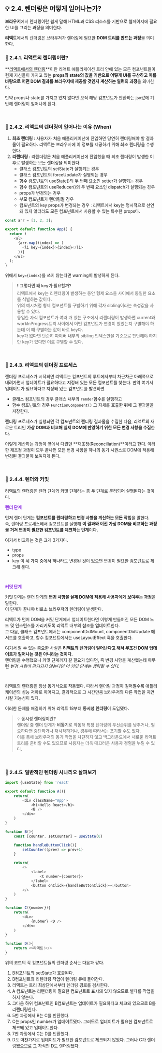 ## 💡 2.4. 렌더링은 어떻게 일어나는가?

**브라우저**에서 렌더링이란 쉽게 말해 HTML과 CSS 리소스를 기반으로 웹페이지에 필요한 UI를 그리는 과정을 의미한다.

**리액트**에서의 렌더링은 브라우저가 렌더링에 필요한 **DOM 트리를 만드는 과정**을 의미한다.

### 📌 2.4.1. 리액트의 렌더링이란?

**<u>리액트에서의 렌더링</u>**이란 리액트 애플리케이션 트리 안에 있는 모든 컴포넌트들이 현재 자신들이 가지고 있는 **props와 state의 값을 기반으로 어떻게 UI를 구상하고 이를 바탕으로 어떤 DOM 결과를 브라우저에 제공할 것인지 계산하는 일련의 과정**을 의미한다.

만약 props나 state를 가지고 있지 않다면 오직 해당 컴포넌트가 반환하는 jsx값에 기반해 렌더링이 일어나게 된다.

<br>

### 📌 2.4.2. 리액트의 렌더링이 일어나는 이유 (When)

1. **최초 렌더링** : 사용자가 처음 애플리케이션에 진입하면 당연히 렌더링해야 할 결과물이 필요하다. 리액트는 브라우저에 이 정보를 제공하기 위해 최초 렌더링을 수행한다.
2. **리렌더링** : 리렌더링은 처음 애플리케이션에 진입했을 때 최초 렌더링이 발생한 이후로 발생하는 모든 렌더링을 의미한다.
   - 클래스 컴포넌트의 setState가 실행되는 경우
   - 클래스 컴포넌트의 forceUpdate가 실행되는 경우
   - 함수 컴포넌트의 useState()의 두 번째 요소인 setter가 실행되는 경우
   - 함수 컴포넌트의 useReducer()의 두 번째 요소인 dispatch가 실행되는 경우
   - props가 변경되는 경우
   - 부모 컴포넌트가 렌더링될 경우
   - 컴포넌트의 key props가 변경되는 경우 : 리액트에서 key는 명시적으로 선언돼 있지 않더라도 모든 컴포넌트에서 사용할 수 있는 특수한 props다.

```javascript
const arr = [1, 2, 3];

export default function App() {
  return (
    <ul>
      {arr.map((index) => (
        <li key={index}>{index}</li>
      ))}
    </ul>
  );
}
```

위에서 `key={index}`를 쓰지 않는다면 warning이 발생하게 된다.<br>

> ❗️ **그렇다면 왜 key가 필요할까?** <br>
> 리액트에서 key는 리렌더링이 발생하는 동안 형제 요소들 사이에서 동일한 요소를 식별하는 값이다. <br>
> 위의 예시처럼 형제 컴포넌트를 구별하기 위해 각자 sibling이라는 속성값을 사용할 수 있다.<br>
> 동일한 자식 컴포넌트가 여러 개 있는 구조에서 리렌더링이 발생하면 current와 workInProgress트리 사이에서 어떤 컴포넌트가 변경이 있었는지 구별해야 하는데 이 때 구별하는 값이 바로 key다.<br>
> key가 없다면 단순히 파이버 내부의 sibling 인덱스만을 기준으로 판단해야 하지만 key가 있다면 이로 구별할 수 있다.

<br>

### 📌 2.4.3. 리액트의 렌더링 프로세스

렌더링 프로세스가 시작되면 리액트는 컴포넌트의 루트에서부터 차근차근 아래쪽으로 내려가면서 업데이트가 필요하다고 지정돼 있는 모든 컴포넌트를 찾는다. 만약 여기서 업데이트가 필요하다고 지정돼 있는 컴포넌트를 발견하면<br>

- 클래스 컴포넌트의 경우 클래스 내부의 `render`함수를 실행하고
- 함수 컴포넌트의 경우 `FunctionComponent()` 그 자체를 호출한 뒤에 그 결과물을 저장한다.

렌더링 프로세스가 실행되면 각 컴포넌트의 렌더링 결과물을 수집한 다음, 리액트의 새로운 트리인 **가상 DOM과 비교해 실제 DOM에 반영하기 위한 모든 변경 사항을 수집**한다.

이렇게 계산하는 과정이 앞에서 다뤘던 **재조정(Reconciliation)**이라고 한다. 이러한 재조정 과정이 모두 끝나면 모든 변경 사항을 하나의 동기 시퀀스로 DOM에 적용해 변경된 결과물이 보여지게 된다.

<br>

### 📌 2.4.4. 렌더와 커밋

리액트의 렌더링은 렌더 단계와 커밋 단계라는 총 두 단계로 분리되어 실행된다는 것이다.

<span style="color: blueviolet">**렌더 단계**</span>

먼저 렌더 단게는 **컴포넌트를 렌더링하고 변경 사항을 계산하는 모든 작업**을 말한다. <br>
즉, 렌더링 프로세스에서 컴포넌트를 실행해 **이 결과와 이전 가상 DOM을 비교하는 과정을 거쳐 변경이 필요한 컴포넌트를 체크하는 단계**이다.<br>

여기서 비교하는 것은 크게 3가지다.

- type
- props
- key
  이 세 가지 중에서 하나라도 변경된 것이 있으면 변경이 필요한 컴포넌트로 체크해 둔다.

<br>

<span style="color: blueviolet">**커밋 단계**</span>

커밋 단계는 렌더 단게의 **변경 사항을 실제 DOM에 적용해 사용자에게 보여주는 과정**을 말한다.<br> 이 단계가 끝나야 비로소 브라우저의 렌더링이 발생한다.

리액트가 먼저 DOM을 커밋 단게에서 업데이트한다면 이렇게 만들어진 모든 DOM 노드 및 인스턴스를 가리키도록 리액트 내부의 참조를 업데이트한다. <br>
그 다음, 클래스 컴포넌트에서는 componentDidMount, componentDidUpdate 메서드를 호출하고, 함수 컴포넌트에서는 useLayoutEffect 훅을 호출한다.

여기서 알 수 있는 중요한 사실은 **리액트의 렌더링이 일어난다고 해서 무조건 DOM 업데이트가 일어나는 것은 아니라는 것이다.** <br> 렌더링을 수행했으나 커밋 단계까지 갈 필요가 없다면, 즉 변경 사항을 계산했는데 아무런 _변경 사항이 감지되지 않는다면 이 커밋 단계는 생략될 수 있다._

<br>

리액트의 렌더링은 항상 동기식으로 작동했다. 따라서 렌더링 과정이 길어질수록 애플리케이션의 성능 저하로 이어지고, 결과적으로 그 시간만큼 브라우저의 다른 작업을 지연시킬 가능성이 있다.

이러한 문제를 해결하기 위해 리액트 18부터 **동시성 렌더링**이 도입됐다.<br>

> 💡 **동시성 렌더링이란?** <br>
> 렌더링 중 렌더 단계가 **비동기**로 작동해 특정 렌더링의 우선순위를 낮추거나, 필요하다면 중단하거나 재시작하거나, 경우에 따라서는 포기할 수도 있다. <br>
> 이를 통해 브라우저의 동기 작업을 차단하지 않고 백그라운드에서 새로운 리액트 트리를 준비할 수도 있으므로 사용자는 더욱 매끄러운 사용자 경험을 누릴 수 있다.

<br>

### 📌 2.4.5. 일반적인 렌더링 시나리오 살펴보기

```javascript
import {useState} from 'react'

export default function A(){
    return(
        <div className="App">
            <h1>Hello React</h1>
            <B />
        </div>
    )
}

function B(){
    const [counter, setCounter] = useState(0)

    function handleButtonClick(){
        setCounter((prev) => prev+1)
    }

    return(
        <>
            <label>
                <C number={counter}>
            </label>
            <button onClick={handleButtonClick}>+</button>
        </>
    )
}

function C({number}){
    return(
        <div>
            {nubmer} <D />
        </div>
    )
}

function D(){
    return <>리액트!</>
}
```

위의 코드의 각 컴포넌트들의 렌더링 순서는 다음과 같다.

1. B컴포넌트의 setState가 호출된다.
2. B컴포넌트의 리렌더링 작업이 렌더링 큐에 들어간다.
3. 리액트는 트리 최상단에서부터 렌더링 경로를 검사한다.
4. A 컴포넌트는 리렌더링이 필요한 컴포넌트로 표시돼 있지 않으므로 별다를 작업을 하지 않는다.
5. 그다음 하위 컴포넌트인 B컴포넌트는 업데이트가 필요하다고 체크돼 있으므로 B를 리렌더링한다.
6. 5번 과정에서 B는 C를 반환했다.
7. C는 props인 number가 업데이트됐다. 그러므로 업데이트가 필요한 컴포넌트로 체크돼 있고 업데이트한다.
8. 7번 과정에서 C는 D를 반환했다.
9. D도 마찬가지로 업데이트가 필요한 컴포넌트로 체크되지 않았다. 그러나 C가 렌더링됐으므로 그 자식인 D도 렌더링됐다.
